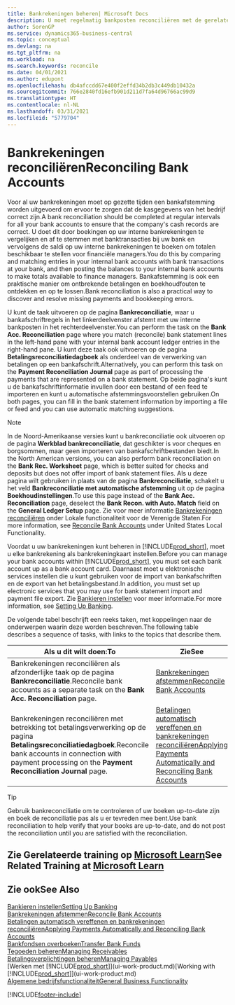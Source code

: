 ```yaml
---
title: Bankrekeningen beheren| Microsoft Docs
description: U moet regelmatig bankposten reconciliëren met de gerelateerde banktransacties in uw bankrekeningen.
author: SorenGP
ms.service: dynamics365-business-central
ms.topic: conceptual
ms.devlang: na
ms.tgt_pltfrm: na
ms.workload: na
ms.search.keywords: reconcile
ms.date: 04/01/2021
ms.author: edupont
ms.openlocfilehash: db4afccdd67e400f2effd34b2db3c449db10432a
ms.sourcegitcommit: 766e2840fd16efb901d211d7fa64d96766ac99d9
ms.translationtype: HT
ms.contentlocale: nl-NL
ms.lasthandoff: 03/31/2021
ms.locfileid: "5779704"
---
```

# <a name="reconciling-bank-accounts"></a><span data-ttu-id="268bc-103">Bankrekeningen reconciliëren</span><span class="sxs-lookup"><span data-stu-id="268bc-103">Reconciling Bank Accounts</span></span>

<span data-ttu-id="268bc-104">Voor al uw bankrekeningen moet op gezette tijden een bankafstemming worden uitgevoerd om ervoor te zorgen dat de kasgegevens van het bedrijf correct zijn.</span><span class="sxs-lookup"><span data-stu-id="268bc-104">A bank reconciliation should be completed at regular intervals for all your bank accounts to ensure that the company's cash records are correct.</span></span> <span data-ttu-id="268bc-105">U doet dit door boekingen op uw interne bankrekeningen te vergelijken en af te stemmen met banktransacties bij uw bank en vervolgens de saldi op uw interne bankrekeningen te boeken om totalen beschikbaar te stellen voor financiële managers.</span><span class="sxs-lookup"><span data-stu-id="268bc-105">You do this by comparing and matching entries in your internal bank accounts with bank transactions at your bank, and then posting the balances to your internal bank accounts to make totals available to finance managers.</span></span> <span data-ttu-id="268bc-106">Bankafstemming is ook een praktische manier om ontbrekende betalingen en boekhoudfouten te ontdekken en op te lossen.</span><span class="sxs-lookup"><span data-stu-id="268bc-106">Bank reconciliation is also a practical way to discover and resolve missing payments and bookkeeping errors.</span></span>

<span data-ttu-id="268bc-107">U kunt de taak uitvoeren op de pagina **Bankreconciliatie**, waar u bankafschriftregels in het linkerdeelvenster afstemt met uw interne bankposten in het rechterdeelvenster.</span><span class="sxs-lookup"><span data-stu-id="268bc-107">You can perform the task on the **Bank Acc. Reconciliation** page where you match (reconcile) bank statement lines in the left-hand pane with your internal bank account ledger entries in the right-hand pane.</span></span> <span data-ttu-id="268bc-108">U kunt deze taak ook uitvoeren op de pagina **Betalingsreconciliatiedagboek** als onderdeel van de verwerking van betalingen op een bankafschrift.</span><span class="sxs-lookup"><span data-stu-id="268bc-108">Alternatively, you can perform this task on the **Payment Reconciliation Journal** page as part of processing the payments that are represented on a bank statement.</span></span> <span data-ttu-id="268bc-109">Op beide pagina's kunt u de bankafschriftinformatie invullen door een bestand of een feed te importeren en kunt u automatische afstemmingsvoorstellen gebruiken.</span><span class="sxs-lookup"><span data-stu-id="268bc-109">On both pages, you can fill in the bank statement information by importing a file or feed and you can use automatic matching suggestions.</span></span>

> [!NOTE]  
> <span data-ttu-id="268bc-110">In de Noord-Amerikaanse versies kunt u bankreconciliatie ook uitvoeren op de pagina **Werkblad bankreconciliatie**, dat geschikter is voor cheques en borgsommen, maar geen importeren van bankafschriftbestanden biedt.</span><span class="sxs-lookup"><span data-stu-id="268bc-110">In the North American versions, you can also perform bank reconciliation on the **Bank Rec. Worksheet** page, which is better suited for checks and deposits but does not offer import of bank statement files.</span></span> <span data-ttu-id="268bc-111">Als u deze pagina wilt gebruiken in plaats van de pagina **Bankreconciliatie**, schakelt u het veld **Bankreconciliatie met automatische afstemming** uit op de pagina **Boekhoudinstellingen**.</span><span class="sxs-lookup"><span data-stu-id="268bc-111">To use this page instead of the **Bank Acc. Reconciliation** page, deselect the **Bank Recon. with Auto. Match** field on the **General Ledger Setup** page.</span></span> <span data-ttu-id="268bc-112">Zie voor meer informatie [Bankrekeningen reconciliëren](LocalFunctionality/UnitedStates/how-to-reconcile-bank-accounts.md) onder Lokale functionaliteit voor de Verenigde Staten.</span><span class="sxs-lookup"><span data-stu-id="268bc-112">For more information, see [Reconcile Bank Accounts](LocalFunctionality/UnitedStates/how-to-reconcile-bank-accounts.md) under United States Local Functionality.</span></span>

<span data-ttu-id="268bc-113">Voordat u uw bankrekeningen kunt beheren in [!INCLUDE[prod_short](includes/prod_short.md)], moet u elke bankrekening als bankrekeningkaart instellen.</span><span class="sxs-lookup"><span data-stu-id="268bc-113">Before you can manage your bank accounts within [!INCLUDE[prod_short](includes/prod_short.md)], you must set each bank account up as a bank account card.</span></span> <span data-ttu-id="268bc-114">Daarnaast moet u elektronische services instellen die u kunt gebruiken voor de import van bankafschriften en de export van het betalingsbestand.</span><span class="sxs-lookup"><span data-stu-id="268bc-114">In addition, you must set up electronic services that you may use for bank statement import and payment file export.</span></span> <span data-ttu-id="268bc-115">Zie [Bankieren instellen](bank-setup-banking.md) voor meer informatie.</span><span class="sxs-lookup"><span data-stu-id="268bc-115">For more information, see [Setting Up Banking](bank-setup-banking.md).</span></span>

<span data-ttu-id="268bc-116">De volgende tabel beschrijft een reeks taken, met koppelingen naar de onderwerpen waarin deze worden beschreven.</span><span class="sxs-lookup"><span data-stu-id="268bc-116">The following table describes a sequence of tasks, with links to the topics that describe them.</span></span>

| <span data-ttu-id="268bc-117">Als u dit wilt doen:</span><span class="sxs-lookup"><span data-stu-id="268bc-117">To</span></span> | <span data-ttu-id="268bc-118">Zie</span><span class="sxs-lookup"><span data-stu-id="268bc-118">See</span></span> |
| --- | --- |
| <span data-ttu-id="268bc-119">Bankrekeningen reconciliëren als afzonderlijke taak op de pagina **Bankreconciliatie**.</span><span class="sxs-lookup"><span data-stu-id="268bc-119">Reconcile bank accounts as a separate task on the **Bank Acc. Reconciliation** page.</span></span> |[<span data-ttu-id="268bc-120">Bankrekeningen afstemmen</span><span class="sxs-lookup"><span data-stu-id="268bc-120">Reconcile Bank Accounts</span></span>](bank-how-reconcile-bank-accounts-separately.md) |
| <span data-ttu-id="268bc-121">Bankrekeningen reconciliëren met betrekking tot betalingsverwerking op de pagina **Betalingsreconciliatiedagboek**.</span><span class="sxs-lookup"><span data-stu-id="268bc-121">Reconcile bank accounts in connection with payment processing on the **Payment Reconciliation Journal** page.</span></span> |[<span data-ttu-id="268bc-122">Betalingen automatisch vereffenen en bankrekeningen reconciliëren</span><span class="sxs-lookup"><span data-stu-id="268bc-122">Applying Payments Automatically and Reconciling Bank Accounts</span></span>](receivables-apply-payments-auto-reconcile-bank-accounts.md) |

> [!TIP]
> <span data-ttu-id="268bc-123">Gebruik bankreconciliatie om te controleren of uw boeken up-to-date zijn en boek de reconciliatie pas als u er tevreden mee bent.</span><span class="sxs-lookup"><span data-stu-id="268bc-123">Use bank reconciliation to help verify that your books are up-to-date, and do not post the reconciliation until you are satisfied with the reconciliation.</span></span>

## <a name="see-related-training-at-microsoft-learn"></a><span data-ttu-id="268bc-124">Zie Gerelateerde training op [Microsoft Learn](/learn/paths/reconcile-bank-accounts-dynamics-365-business-central/)</span><span class="sxs-lookup"><span data-stu-id="268bc-124">See Related Training at [Microsoft Learn](/learn/paths/reconcile-bank-accounts-dynamics-365-business-central/)</span></span>

## <a name="see-also"></a><span data-ttu-id="268bc-125">Zie ook</span><span class="sxs-lookup"><span data-stu-id="268bc-125">See Also</span></span>

[<span data-ttu-id="268bc-126">Bankieren instellen</span><span class="sxs-lookup"><span data-stu-id="268bc-126">Setting Up Banking</span></span>](bank-setup-banking.md)  
[<span data-ttu-id="268bc-127">Bankrekeningen afstemmen</span><span class="sxs-lookup"><span data-stu-id="268bc-127">Reconcile Bank Accounts</span></span>](bank-how-reconcile-bank-accounts-separately.md)  
[<span data-ttu-id="268bc-128">Betalingen automatisch vereffenen en bankrekeningen reconciliëren</span><span class="sxs-lookup"><span data-stu-id="268bc-128">Applying Payments Automatically and Reconciling Bank Accounts</span></span>](receivables-apply-payments-auto-reconcile-bank-accounts.md)  
[<span data-ttu-id="268bc-129">Bankfondsen overboeken</span><span class="sxs-lookup"><span data-stu-id="268bc-129">Transfer Bank Funds</span></span>](bank-how-transfer-bank-funds.md)  
[<span data-ttu-id="268bc-130">Tegoeden beheren</span><span class="sxs-lookup"><span data-stu-id="268bc-130">Managing Receivables</span></span>](receivables-manage-receivables.md)  
[<span data-ttu-id="268bc-131">Betalingsverplichtingen beheren</span><span class="sxs-lookup"><span data-stu-id="268bc-131">Managing Payables</span></span>](payables-manage-payables.md)  
<span data-ttu-id="268bc-132">[Werken met [!INCLUDE[prod_short](includes/prod_short.md)]](ui-work-product.md)</span><span class="sxs-lookup"><span data-stu-id="268bc-132">[Working with [!INCLUDE[prod_short](includes/prod_short.md)]](ui-work-product.md)</span></span>  
[<span data-ttu-id="268bc-133">Algemene bedrijfsfunctionaliteit</span><span class="sxs-lookup"><span data-stu-id="268bc-133">General Business Functionality</span></span>](ui-across-business-areas.md)


[!INCLUDE[footer-include](includes/footer-banner.md)]